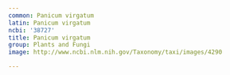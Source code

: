 ```yaml
---
common: Panicum virgatum
latin: Panicum virgatum
ncbi: '38727'
title: Panicum virgatum
group: Plants and Fungi
image: http://www.ncbi.nlm.nih.gov/Taxonomy/taxi/images/4290

---
```

